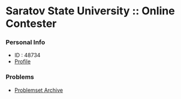 # Saratov State University :: Online Contester


### Personal Info
- ID : 48734 
- [Profile](http://acm.sgu.ru/teaminfo.php?id=048734)


### Problems
- [Problemset Archive](http://acm.sgu.ru/problemset.php)
